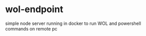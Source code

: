 # wol-endpoint
simple node server running in docker to run WOL and powershell commands on remote pc
